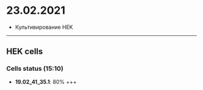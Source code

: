 23.02.2021
==========

- Культивирование HEK

---

## HEK cells
### Cells status (15:10)
- **19.02_41_35.1**: 80% +++